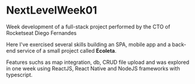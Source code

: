 # NextLevelWeek01
Week development of a full-stack project performed by the CTO of Rocketseat Diego Fernandes

Here I've exercised several skills building an SPA, mobile app and a back-end service of a small project called <strong>Ecoleta</strong>.

Features suchs as map integration, db, CRUD file upload and was explored in one week using ReactJS, React Native and NodeJS frameworks with typescript.
